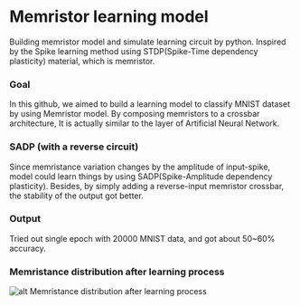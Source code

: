 # Memristor learning model
Building memristor model and simulate learning circuit by python.
Inspired by the Spike learning method using STDP(Spike-Time dependency plasticity) material, which is memristor.

### Goal
In this github, we aimed to build a learning model to classify MNIST dataset by using Memristor model.
By composing memristors to a crossbar architecture, It is actually similar to the layer of Artificial Neural Network.

### SADP (with a reverse circuit)
Since memristance variation changes by the amplitude of input-spike,
model could learn things by using SADP(Spike-Amplitude dependency plasticity).
Besides, by simply adding a reverse-input memristor crossbar, the stability of the output got better.  

### Output
Tried out single epoch with 20000 MNIST data, 
and got about 50~60% accuracy.

### Memristance distribution after learning process
![alt Memristance distribution after learning process](https://raw.githubusercontent.com/flninja12/Memristor_learning_model/master/image.png)

